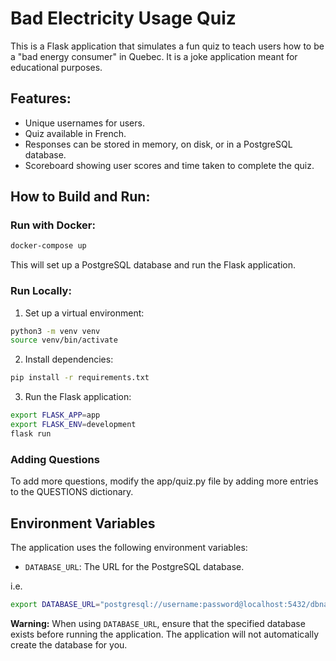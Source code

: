 # Bad Electricity Usage Quiz

This is a Flask application that simulates a fun quiz to teach users how to be a "bad energy consumer" in Quebec. It is a joke application meant for educational purposes.

## Features:
- Unique usernames for users.
- Quiz available in French.
- Responses can be stored in memory, on disk, or in a PostgreSQL database.
- Scoreboard showing user scores and time taken to complete the quiz.

## How to Build and Run:

### Run with Docker:

```bash
docker-compose up
```

This will set up a PostgreSQL database and run the Flask application.

### Run Locally:

1.	Set up a virtual environment:
```bash
python3 -m venv venv
source venv/bin/activate
```

2.	Install dependencies:
```bash
pip install -r requirements.txt
```

3.	Run the Flask application:
```bash
export FLASK_APP=app
export FLASK_ENV=development
flask run
```

### Adding Questions

To add more questions, modify the app/quiz.py file by adding more entries to the QUESTIONS dictionary.

## Environment Variables

The application uses the following environment variables:

- `DATABASE_URL`: The URL for the PostgreSQL database.

i.e.
```bash
export DATABASE_URL="postgresql://username:password@localhost:5432/dbname"
```

**Warning:** When using `DATABASE_URL`, ensure that the specified database exists before running the application. The application will not automatically create the database for you.
